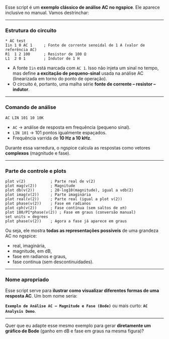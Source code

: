 Esse script é um **exemplo clássico de análise AC no ngspice**. Ele aparece inclusive no manual. Vamos destrinchar:

---

### Estrutura do circuito

```spice
* AC test
Iin 1 0 AC 1     ; Fonte de corrente senoidal de 1 A (valor de referência AC)
R1  1 2 100      ; Resistor de 100 Ω
L1  2 0 1        ; Indutor de 1 H
```

* A fonte `Iin` está marcada com `AC 1`. Isso não injeta um sinal no tempo, mas define **a excitação de pequeno-sinal** usada na análise AC (linearizada em torno do ponto de operação).
* O circuito é, portanto, uma malha série **fonte de corrente – resistor – indutor**.

---

### Comando de análise

```spice
AC LIN 101 10 10K
```

* `AC` → análise de resposta em frequência (pequeno sinal).
* `LIN 101` → 101 pontos igualmente espaçados.
* Frequência varrida de **10 Hz a 10 kHz**.

Durante essa varredura, o ngspice calcula as respostas como vetores **complexos** (magnitude e fase).

---

### Parte de controle e plots

```spice
plot v(2)           ; Parte real de v(2)
plot mag(v(2))      ; Magnitude
plot db(v(2))       ; 20·log10(magnitude), igual a vdb(2)
plot imag(v(2))     ; Parte imaginária
plot real(v(2))     ; Parte real (igual a plot v(2))
plot phase(v(2))    ; Fase em radianos
plot cph(v(2))      ; Fase contínua (sem saltos de ±π)
plot 180/PI*phase(v(2)) ; Fase em graus (conversão manual)
set units = degrees
plot phase(v(2))    ; Agora a fase já aparece em graus
```

Ou seja, ele mostra **todas as representações possíveis** de uma grandeza AC no ngspice:

* real, imaginária,
* magnitude, em dB,
* fase em radianos e graus,
* fase contínua (sem descontinuidades).

---

### Nome apropriado

Esse script serve para **ilustrar como visualizar diferentes formas de uma resposta AC**.
Um bom nome seria:

**`Exemplo de Análise AC – Magnitude e Fase (Bode)`**
ou mais curto: **`AC Analysis Demo`**.

---

Quer que eu adapte esse mesmo exemplo para gerar **diretamente um gráfico de Bode** (ganho em dB e fase em graus na mesma figura)?

